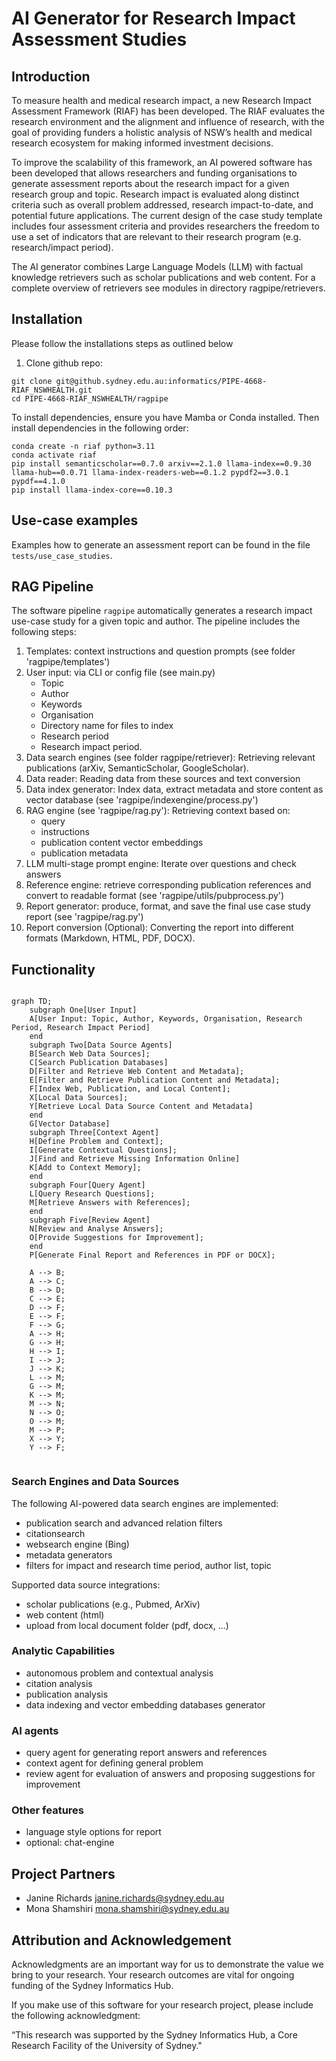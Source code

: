 # AI Generator for Research Impact Assessment Studies

## Introduction

To measure health and medical research impact, a new Research Impact Assessment Framework (RIAF) has been developed. The RIAF evaluates the research environment and the alignment and influence of research, with the goal of providing funders a holistic analysis of NSW’s health and medical research ecosystem for making informed investment decisions.

To improve the scalability of this framework, an AI powered software has been developed that allows researchers and funding organisations to generate assessment reports about the research impact for a given research group and topic. Research impact is evaluated along distinct criteria such as overall problem addressed, research impact-to-date, and potential future applications. The current design of the case study template includes four assessment criteria and provides researchers the freedom to use a set of indicators that are relevant to their research program (e.g. research/impact period). 

The AI generator combines Large Language Models (LLM) with factual knowledge retrievers such as scholar publications and web content. For a complete overview of retrievers see modules in directory ragpipe/retrievers.

## Installation

Please follow the installations steps as outlined below

1) Clone github repo:
```shell
git clone git@github.sydney.edu.au:informatics/PIPE-4668-RIAF_NSWHEALTH.git
cd PIPE-4668-RIAF_NSWHEALTH/ragpipe
```

To install dependencies, ensure you have Mamba or Conda installed. Then install dependencies in the following order:

```shell
conda create -n riaf python=3.11
conda activate riaf
pip install semanticscholar==0.7.0 arxiv==2.1.0 llama-index==0.9.30 llama-hub==0.0.71 llama-index-readers-web==0.1.2 pypdf2==3.0.1 pypdf==4.1.0
pip install llama-index-core==0.10.3
```


## Use-case examples

Examples how to generate an assessment report can be found in the file `tests/use_case_studies`.


## RAG Pipeline

The software pipeline `ragpipe` automatically generates a research impact use-case study for a given topic and author. The pipeline includes the following steps:

1. Templates: context instructions and question prompts (see folder 'ragpipe/templates')
2. User input: via CLI or config file (see main.py)
    - Topic
    - Author
    - Keywords
    - Organisation
    - Directory name for files to index
    - Research period
    - Research impact period.
3. Data search engines (see folder ragpipe/retriever): Retrieving relevant publications (arXiv, SemanticScholar, GoogleScholar).
4. Data reader: Reading data from these sources and text conversion
5. Data index generator: Index data, extract metadata and store content as vector database (see 'ragpipe/indexengine/process.py')
6. RAG engine (see 'ragpipe/rag.py'): Retrieving context based on:
    - query
    - instructions
    - publication content vector embeddings
    - publication metadata
7. LLM multi-stage prompt engine: Iterate over questions and check answers
8. Reference engine: retrieve corresponding publication references and convert to readable format  (see 'ragpipe/utils/pubprocess.py')
9. Report generator: produce, format, and save the final use case study report (see 'ragpipe/rag.py')
10. Report conversion (Optional): Converting the report into different formats (Markdown, HTML, PDF, DOCX).

## Functionality

```mermaid

graph TD;
    subgraph One[User Input]
    A[User Input: Topic, Author, Keywords, Organisation, Research Period, Research Impact Period]
    end
    subgraph Two[Data Source Agents]
    B[Search Web Data Sources];
    C[Search Publication Databases]
    D[Filter and Retrieve Web Content and Metadata];
    E[Filter and Retrieve Publication Content and Metadata];
    F[Index Web, Publication, and Local Content];
    X[Local Data Sources];
    Y[Retrieve Local Data Source Content and Metadata]
    end
    G[Vector Database]
    subgraph Three[Context Agent]
    H[Define Problem and Context];
    I[Generate Contextual Questions];
    J[Find and Retrieve Missing Information Online]
    K[Add to Context Memory];
    end
    subgraph Four[Query Agent]
    L[Query Research Questions];
    M[Retrieve Answers with References];
    end
    subgraph Five[Review Agent]
    N[Review and Analyse Answers];
    O[Provide Suggestions for Improvement];
    end
    P[Generate Final Report and References in PDF or DOCX];

    A --> B;
    A --> C;
    B --> D;
    C --> E;
    D --> F;
    E --> F;
    F --> G;
    A --> H;
    G --> H;
    H --> I;
    I --> J; 
    J --> K;
    L --> M;
    G --> M;
    K --> M;
    M --> N;
    N --> O;
    O --> M;
    M --> P;
    X --> Y;
    Y --> F;
 
```


### Search Engines and Data Sources

The following AI-powered data search engines are implemented:
- publication search and advanced relation filters
- citationsearch
- websearch engine (Bing)
- metadata generators
- filters for impact and research time period, author list, topic

Supported data source integrations:
- scholar publications (e.g., Pubmed, ArXiv)
- web content (html)
- upload from local document folder (pdf, docx, ...)


### Analytic Capabilities
- autonomous problem and contextual analysis
- citation analysis
- publication analysis
- data indexing and vector embedding databases generator


### AI agents
- query agent for generating report answers and references
- context agent for defining general problem
- review agent for evaluation of answers and proposing suggestions for improvement

### Other features
- language style options for report
- optional: chat-engine






## Project Partners

- Janine Richards <janine.richards@sydney.edu.au>
- Mona Shamshiri <mona.shamshiri@sydney.edu.au>


## Attribution and Acknowledgement

Acknowledgments are an important way for us to demonstrate the value we bring to your research. Your research outcomes are vital for ongoing funding of the Sydney Informatics Hub.

If you make use of this software for your research project, please include the following acknowledgment:

“This research was supported by the Sydney Informatics Hub, a Core Research Facility of the University of Sydney."